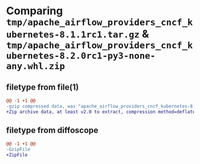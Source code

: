 # Comparing `tmp/apache_airflow_providers_cncf_kubernetes-8.1.1rc1.tar.gz` & `tmp/apache_airflow_providers_cncf_kubernetes-8.2.0rc1-py3-none-any.whl.zip`

## filetype from file(1)

```diff
@@ -1 +1 @@
-gzip compressed data, was "apache_airflow_providers_cncf_kubernetes-8.1.1rc1.tar", last modified: Tue Apr 16 07:37:35 2024, max compression
+Zip archive data, at least v2.0 to extract, compression method=deflate
```

## filetype from diffoscope

```diff
@@ -1 +1 @@
-GzipFile
+ZipFile
```

